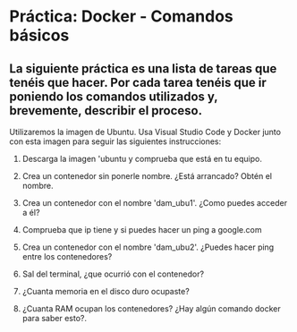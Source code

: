 # Práctica: Docker - Comandos básicos

## La siguiente práctica es una lista de tareas que tenéis que hacer. Por cada tarea tenéis que ir poniendo los comandos utilizados y, brevemente, describir el proceso.


Utilizaremos la imagen de Ubuntu. Usa Visual Studio Code y Docker junto con esta imagen para seguir las siguientes instrucciones:

1. Descarga la imagen 'ubuntu y comprueba que está en tu equipo.

2. Crea un contenedor sin ponerle nombre. ¿Está arrancado? Obtén el nombre.

3. Crea un contenedor con el nombre 'dam_ubu1'. ¿Como puedes acceder a él?

4. Comprueba que ip tiene y si puedes hacer un ping a google.com

5. Crea un contenedor con el nombre 'dam_ubu2'. ¿Puedes hacer ping entre los contenedores?

6. Sal del terminal, ¿que ocurrió con el contenedor?

7. ¿Cuanta memoria en el disco duro ocupaste?

8. ¿Cuanta RAM ocupan los contenedores? ¿Hay algún comando docker para saber esto?.